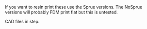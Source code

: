 If you want to resin print these use the Sprue versions. The NoSprue versions will probably FDM print flat but this is untested.

CAD files in step.
